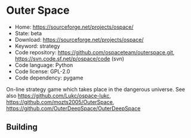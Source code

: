 # Outer Space

- Home: https://sourceforge.net/projects/ospace/
- State: beta
- Download: https://sourceforge.net/projects/ospace/
- Keyword: strategy
- Code repository: https://github.com/ospaceteam/outerspace.git, https://svn.code.sf.net/p/ospace/code (svn)
- Code language: Python
- Code license: GPL-2.0
- Code dependency: pygame

On-line strategy game which takes place in the dangerous universe.
See also https://github.com/Lukc/ospace-lukc, https://github.com/mozts2005/OuterSpace, https://github.com/OuterDeepSpace/OuterDeepSpace

## Building
